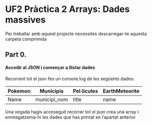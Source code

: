 # UF2 Pràctica 2 Arrays: Dades massives
Per treballar amb aquest projecte necessites descarregar-te aquesta carpeta comprimida

## Part 0. 
#### Accedir al JSON i començar a llistar dades
Recorrent tot el json fes un console.log de les següents dades:

 | Pokemon | Municipis    | Pel·licules | EarthMeteorite |
 |---------|--------------|-------------|----------------|
 | Name    | municipi_nom | title       | name           |

Una vegada hagis aconseguit recórrer tot el json crea una array i emmagatzema-hi les dades que has printat en l’apartat anterior
